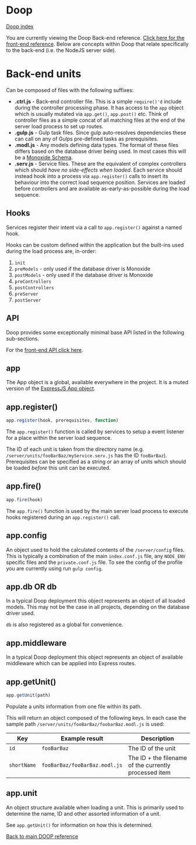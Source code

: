 Doop
====
[Doop index](README.md)

You are currently viewing the Doop Back-end reference. [Click here for the front-end reference](FRONTEND.md). Below are concepts within Doop that relate specifically to the back-end (i.e. the NodeJS server side).


Back-end units
==============
Can be composed of files with the following suffixes:

* **.ctrl.js** - Back-end controller file. This is a simple `require()'d` include during the controller processing phase. It has access to the `app` object which is usually mutated via `app.get()`, `app.post()` etc. Think of controller files as a simple concat of all matching files at the end of the server load process to set up routes.
* **.gulp.js** - Gulp task files. Since gulp auto-resolves dependencies these can call on any of Gulps pre-defined tasks as prerequisites.
* **.modl.js** - Any models defining data types. The format of these files differs based on the database driver being used. In most cases this will be a [Monoxide Schema](https://github.com/hash-bang/Monoxide#schema-setup).
* **.serv.js** - Service files. These are the equivalent of complex controllers which should *have no side-effects when loaded*. Each service should instead hook into a process via `app.register()` calls to insert its behaviour into the correct load sequence position. Services are loaded before controllers and are available as-early-as-possible during the load sequence.


Hooks
-----
Services register their intent via a call to `app.register()` against a named hook.

Hooks can be custom defined within the application but the built-ins used during the load process are, in-order:

1. `init`
2. `preModels` - only used if the database driver is Monoxide
3. `postModels` - only used if the database driver is Monoxide
4. `preControllers`
5. `postControllers`
6. `preServer`
7. `postServer`



API
----
Doop provides some exceptionally minimal base API listed in the following sub-sections.

For the [front-end API click here](FRONTEND.md).


app
---
The App object is a global, available everywhere in the project. It is a muted version of the [ExpressJS App object](http://expressjs.com/en/4x/api.html#app).


app.register()
--------------
```javascript
app.register(hook, prerequisites, function)
```

The `app.register()` function is called by services to setup a event listener for a place within the server load sequence.

The ID of each unit is taken from the directory name (e.g. `/server/units/fooBarBaz/myService.serv.js` has the ID `fooBarBaz`). Prerequisites can be specified as a string or an array of units which should be loaded *before* this unit can be executed.


app.fire()
----------
```javascript
app.fire(hook)
```

The `app.fire()` function is used by the main server load process to execute hooks registered during an `app.register()` call.


app.config
----------
An object used to hold the calculated contents of the `/server/config` files. This is typically a combination of the main `index.conf.js` file, any `NODE_ENV` specific files and the `private.conf.js` file. To see the config of the profile you are currently using run `gulp config`.


app.db OR db
------------
In a typical Doop deployment this object represents an object of all loaded models. This may not be the case in all projects, depending on the database driver used.

`db` is also registered as a global for convenience.


app.middleware
--------------
In a typical Doop deployment this object represents an object of available middleware which can be applied into Express routes.


app.getUnit()
-------------
```javascript
app.getUnit(path)
```
Populate a units information from one file within its path.

This will return an object composed of the following keys. In each case the sample path `/server/units/fooBarBaz/foobarBaz.modl.js` is used:

| Key         | Example result                | Description                                           |
|-------------|-------------------------------|-------------------------------------------------------|
| `id`        | `fooBarBaz`                   | The ID of the unit                                    |
| `shortName` | `fooBarBaz/fooBarBaz.modl.js` | The ID + the filename of the currently processed item |


app.unit
--------
An object structure available when loading a unit. This is primarily used to determine the name, ID and other assorted information of a unit.

See `app.getUnit()` for information on how this is determined.


[Back to main DOOP reference](README.md)
